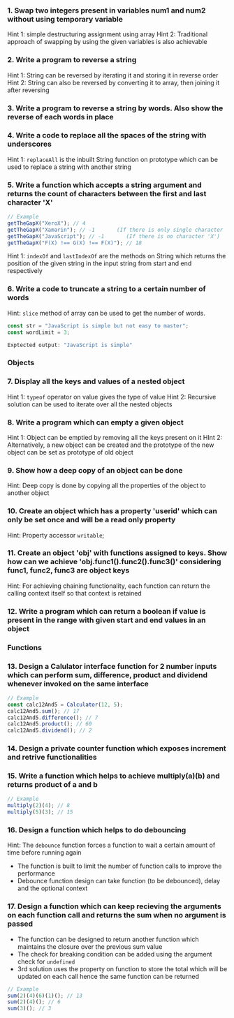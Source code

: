 ### 1. Swap two integers present in variables num1 and num2 without using temporary variable

Hint 1: simple destructuring assignment using array
Hint 2: Traditional approach of swapping by using the given variables is also achievable


### 2. Write a program to reverse a string

Hint 1: String can be reversed by iterating it and storing it in reverse order
Hint 2: String can also be reversed by converting it to array, then joining it after reversing


### 3. Write a program to reverse a string by words. Also show the reverse of each words in place


### 4. Write a code to replace all the spaces of the string with underscores

Hint 1: `replaceAll` is the inbuilt String function on prototype which can be used to replace a string with another string


### 5. Write a function which accepts a string argument and returns the count of characters between the first and last character 'X'

```js copy
// Example
getTheGapX("XeroX"); // 4
getTheGapX("Xamarin"); // -1       (If there is only single character 'X')
getTheGapX("JavaScript"); // -1       (If there is no character 'X')
getTheGapX("F(X) !== G(X) !== F(X)"); // 18
```

Hint 1:  `indexOf` and `lastIndexOf` are the methods on String which returns the position of the given string in the input string from start and end respectively



### 6. Write a code to truncate a string to a certain number of words

Hint: `slice` method of array can be used to get the number of words.

```js copy
const str = "JavaScript is simple but not easy to master";
const wordLimit = 3;

Exptected output: "JavaScript is simple"
```


### Objects ###

### 7. Display all the keys and values of a nested object

Hint 1: `typeof` operator on value gives the type of value
Hint 2: Recursive solution can be used to iterate over all the nested objects


### 8. Write a program which can empty a given object

Hint 1: Object can be emptied by removing all the keys present on it
HInt 2: Alternatively, a new object can be created and the prototype of the new object can be set as prototype of old object


### 9. Show how a deep copy of an object can be done

Hint:  Deep copy is done by copying all the properties of the object to another object


### 10. Create an object which has a property 'userid' which can only be set once and will be a read only property

Hint: Property accessor `writable`;


### 11. Create an object 'obj' with functions assigned to keys. Show how can we achieve 'obj.func1().func2().func3()' considering func1, func2, func3 are object keys

Hint: For achieving chaining functionality, each function can return the calling context itself so that context is retained


### 12. Write a program which can return a boolean if value is present in the range with given start and end values in an object


### Functions ###

### 13. Design a Calulator interface function for 2 number inputs which can perform sum, difference, product and dividend whenever invoked on the same interface

```js copy
// Example
const calc12And5 = Calculator(12, 5);
calc12And5.sum(); // 17
calc12And5.difference(); // 7
calc12And5.product(); // 60
calc12And5.dividend(); // 2
```

### 14. Design a private counter function which exposes increment and retrive functionalities

### 15. Write a function which helps to achieve multiply(a)(b) and returns product of a and b

```js copy
// Example
multiply(2)(4); // 8
multiply(5)(3); // 15
```


### 16. Design a function which helps to do debouncing

Hint: The `debounce` function forces a function to wait a certain amount of time before running again
- The function is built to limit the number of function calls to improve the performance
- Debounce function design can take function (to be debounced), delay and the optional context


### 17. Design a function which can keep recieving the arguments on each function call and returns the sum when no argument is passed

- The function can be designed to return another function which maintains the closure over the previous sum value
- The check for breaking condition can be added using the argument check for `undefined`
- 3rd solution uses the property on function to store the total which will be updated on each call hence the same function can be returned

```js copy
// Example
sum(2)(4)(6)(1)(); // 13
sum(2)(4)(); // 6
sum(3)(); // 3
```